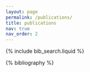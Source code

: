 ```yaml
---
layout: page
permalink: /publications/
title: publications
nav: true
nav_order: 2
---
```


<!-- Bibsearch Feature -->
{% include bib_search.liquid %}

<div class="publications">
{% bibliography %}
</div>

<style>
.publications img {
    transition: transform 0.3s ease;
}
.publications img:hover {
    transform: scale(1.05);
}
</style>
